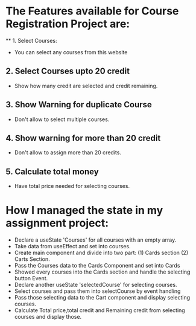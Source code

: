 # The Features available for Course Registration Project are:
  ** 1. Select Courses:
   - You can select any courses from this website
  ## 2. Select Courses upto 20 credit
   - Show how many credit are selected and credit remaining.
  ## 3. Show Warning for duplicate Course
   - Don't allow to select multiple courses.
  ## 4. Show warning for more than 20 credit
   - Don't allow to assign more than 20 credits.
  ## 5. Calculate total money
   - Have total price needed for selecting courses.

# How I managed the state in my assignment project:
- Declare a useState 'Courses' for all courses with an empty array.
- Take data from useEffect and set into courses.
- Create main component and divide into two part: 
   (1) Cards section 
   (2) Carts Section.
- Pass the Courses data to the Cards Component and set into Cards
- Showed every courses into the Cards section and handle the selecting button Event.
- Declare another useState 'selectedCourse' for selecting courses.
- Select courses and pass them into selectCourse by event handling
- Pass those selecting data to the Cart component and display selecting courses.
- Calculate Total price,total credit and Remaining credit from selecting courses and display those.
